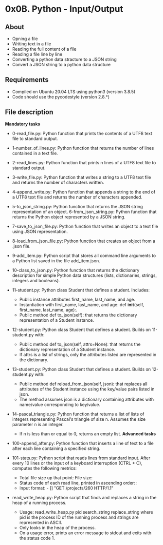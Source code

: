 # 0x0B. Python - Input/Output
## About 
- Opning a file
- Writing text in a file
- Reading the full content of a file
- Reading a file line by line
- Converting a python data stracture to a JSON string
- Convert a JSON string to a python data structure
## Requirements
- Compiled on Ubuntu 20.04 LTS using python3 (version 3.8.5)
- Code should use the pycodestyle (version 2.8.*)
## File description
**Mandatory tasks**
- 0-read_file.py: Python function that prints the contents of a UTF8 text file to standard output.
- 1-number_of_lines.py: Python function that returns the number of lines contained in a text file.
- 2-read_lines.py: Python function that prints n lines of a UTF8 text file to standard output.
- 3-write_file.py: Python function that writes a string to a UTF8 text file and returns the number of characters written.
- 4-append_write.py: Python function that appends a string to the end of a UTF8 text file and returns the number of characters appended.
- 5-to_json_string.py: Python function that returns the JSON string representation of an object.
6-from_json_string.py: Python function that returns the Python object represented by a JSON string.
- 7-save_to_json_file.py: Python function that writes an object to a text file using JSON representation.
- 8-load_from_json_file.py: Python function that creates an object from a .json file.
- 9-add_item.py: Python script that stores all command line arguments to a Python list saved in the file add_item.json.
- 10-class_to_json.py: Python function that returns the dictionary description for simple Python data structures (lists, dictionaries, strings, integers and booleans).
- 11-student.py: Python class Student that defines a student. Includes:
	+ Public instance attributes first_name, last_name, and age.
	+ Instantiation with first_name, last_name, and age: def __init__(self, first_name, last_name, age):.
	+ Public method def to_json(self): that returns the dictionary representation of a Student instance.

- 12-student.py: Python class Student that defines a student. Builds on 11-student.py with:
	+ Public method def to_json(self, attrs=None): that returns the dictionary representation of a Student instance.
	+ If attrs is a list of strings, only the attributes listed are represented in the dictionary.
- 13-student.py: Python class Student that defines a student. Builds on 12-student.py with:
	+ Public method def reload_from_json(self, json): that replaces all attributes of the Student instance using the key/value pairs listed in json.
	+ The method assumes json is a dictionary containing attributes with name/value corresponding to key/value.
- 14-pascal_triangle.py: Python function that returns a list of lists of integers representing Pascal's triangle of size n.
Assumes the size parameter n is an integer.
	+ If n is less than or equal to 0, returns an empty list.
**Advanced tasks**

- 100-append_after.py: Python function that inserts a line of text to a file after each line containing a specified string.
- 101-stats.py: Python script that reads lines from standard input. After every 10 lines or the input of a keyboard interruption (CTRL + C), computes the following metrics:
	+ Total file size up that point: File size: <total size>
	+ Status code of each read line, printed in ascending order: <status code>: <number>
	+ Input format: <IP Address> - [<date>] "GET /projects/260 HTTP/1.1" <status code> <file size>
- read_write_heap.py: Python script that finds and replaces a string in the heap of a running process.
	+ Usage: read_write_heap.py pid search_string replace_string where pid is the process ID of the running process and strings are represented in ASCII.
	+ Only looks in the heap of the process.
	+ On a usage error, prints an error message to stdout and exits with the status code 1.
